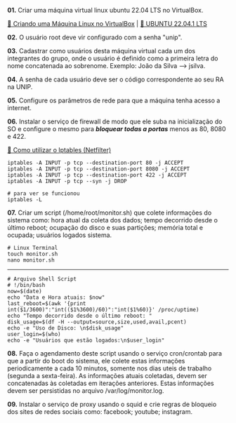 <p><b>01.</b> Criar uma máquina virtual linux ubuntu 22.04 LTS no VirtualBox.</p>

[🔗 Criando uma Máquina Linux no VirtualBox](https://www.youtube.com/watch?v=7FCYFy0J4NQ) | [🔗 UBUNTU 22.04.1 LTS](https://ubuntu.com/download/desktop)
<p><b>02.</b> O usuário root deve vir configurado com a senha "unip".</p>
<p><b>03.</b> Cadastrar como usuários desta máquina virtual cada um dos integrantes do grupo, onde o usuário é definido como a primeira letra do nome concatenada ao sobrenome. Exemplo: João da Silva --> jsilva.</p>
<p><b>04.</b> A senha de cada usuário deve ser o código correspondente ao seu RA na UNIP.</p>
<p><b>05.</b> Configure os parâmetros de rede para que a máquina tenha acesso a internet.</p>
<p><b>06.</b> Instalar o serviço de firewall de modo que ele suba na inicialização do SO e configure o mesmo para <b><i>bloquear todas a portas</i></b> menos as 80, 8080 e 422.</p>

[🔗 Como utilizar o Iptables (Netfilter)](https://terminalroot.com.br/2014/11/como-utilizar-o-iptables-netfilter.html)

```
iptables -A INPUT -p tcp --destination-port 80 -j ACCEPT
iptables -A INPUT -p tcp --destination-port 8080 -j ACCEPT
iptables -A INPUT -p tcp --destination-port 422 -j ACCEPT
iptables -A INPUT -p tcp --syn -j DROP

# para ver se funcionou
iptables -L
```

<p><b>07.</b> Criar um script (/home/root/monitor.sh) que colete informações do sistema como: hora atual da coleta dos dados; tempo decorrido desde o último reboot; ocupação do disco e suas partições; memória total e ocupada; usuários logados sistema.</p>

```
# Linux Terminal
touch monitor.sh
nano monitor.sh
```
------------
```
# Arquivo Shell Script
# !/bin/bash
now=$(date)
echo "Data e Hora atuais: $now"
last_reboot=$(awk '{print int($1/3600)":"int(($1%3600)/60)":"int($1%60)}' /proc/uptime)
echo "Tempo decorrido desde o último reboot: "
disk_usage=$(df -H --output=source,size,used,avail,pcent)
echo -e "Uso de Disco: \n$disk_usage"
user_login=$(who)
echo -e "Usuários que estão logados:\n$user_login"
```

<p><b>08.</b> Faça o agendamento deste script usando o serviço cron/crontab para que a partir do boot do sistema, ele colete estas informações periodicamente a cada 10 minutos, somente nos dias uteis de trabalho (segunda a sexta-feira). As informações atuais coletadas, devem ser concatenadas às coletadas em iterações anteriores. Estas informações devem ser persistidas no arquivo /var/log/monitor.log.</p>
<p><b>09.</b> Instalar o serviço de proxy usando o squid e crie regras de bloqueio dos sites de redes sociais como: facebook; youtube; instagram.</p>

